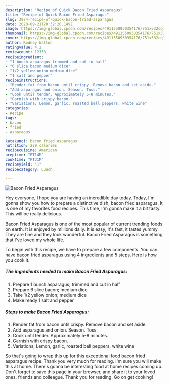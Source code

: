 ```yaml
---
description: "Recipe of Quick Bacon Fried Asparagus"
title: "Recipe of Quick Bacon Fried Asparagus"
slug: 3974-recipe-of-quick-bacon-fried-asparagus
date: 2020-09-21T20:32:20.149Z
image: https://img-global.cpcdn.com/recipes/4911550930354176/751x532cq70/bacon-fried-asparagus-recipe-main-photo.jpg
thumbnail: https://img-global.cpcdn.com/recipes/4911550930354176/751x532cq70/bacon-fried-asparagus-recipe-main-photo.jpg
cover: https://img-global.cpcdn.com/recipes/4911550930354176/751x532cq70/bacon-fried-asparagus-recipe-main-photo.jpg
author: Rodney Walton
ratingvalue: 4.2
reviewcount: 12338
recipeingredient:
- "1 bunch asparagus trimmed and cut in half"
- "6 slice bacon medium dice"
- "1/2 yellow onion medium dice"
- "1 salt and pepper"
recipeinstructions:
- "Render fat from bacon until crispy. Remove bacon and set aside."
- "Add asparagus and onion. Season. Toss."
- "Cook until tender. Approximately 5-8 minutes."
- "Garnish with crispy bacon."
- "Variations; Lemon, garlic, roasted bell peppers, white wine"
categories:
- Recipe
tags:
- bacon
- fried
- asparagus

katakunci: bacon fried asparagus 
nutrition: 229 calories
recipecuisine: American
preptime: "PT14M"
cooktime: "PT31M"
recipeyield: "1"
recipecategory: Lunch

---
```



![Bacon Fried Asparagus](https://img-global.cpcdn.com/recipes/4911550930354176/751x532cq70/bacon-fried-asparagus-recipe-main-photo.jpg)

Hey everyone, I hope you are having an incredible day today. Today, I'm gonna show you how to prepare a distinctive dish, bacon fried asparagus. It is one of my favorites food recipes. This time, I'm gonna make it a bit tasty. This will be really delicious.



Bacon Fried Asparagus is one of the most popular of current trending foods on earth. It is enjoyed by millions daily. It is easy, it's fast, it tastes yummy. They are fine and they look wonderful. Bacon Fried Asparagus is something that I've loved my whole life.


To begin with this recipe, we have to prepare a few components. You can have bacon fried asparagus using 4 ingredients and 5 steps. Here is how you cook it.

<!--inarticleads1-->

##### The ingredients needed to make Bacon Fried Asparagus:

1. Prepare 1 bunch asparagus; trimmed and cut in half
1. Prepare 6 slice bacon; medium dice
1. Take 1/2 yellow onion; medium dice
1. Make ready 1 salt and pepper




<!--inarticleads2-->

##### Steps to make Bacon Fried Asparagus:

1. Render fat from bacon until crispy. Remove bacon and set aside.
1. Add asparagus and onion. Season. Toss.
1. Cook until tender. Approximately 5-8 minutes.
1. Garnish with crispy bacon.
1. Variations; Lemon, garlic, roasted bell peppers, white wine




So that's going to wrap this up for this exceptional food bacon fried asparagus recipe. Thank you very much for reading. I'm sure you will make this at home. There's gonna be interesting food at home recipes coming up. Don't forget to save this page in your browser, and share it to your loved ones, friends and colleague. Thank you for reading. Go on get cooking!
